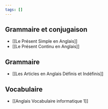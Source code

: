 ```yaml
---
tags: []
---
```


## Grammaire et conjugaison
- [[Le Présent Simple en Anglais]]
- [[Le Présent Continu en Anglais]]

## Grammaire
- [[Les Articles en Anglais Définis et Indéfinis]]

## Vocabulaire
- [[Anglais Vocabulaire informatique 1]]
